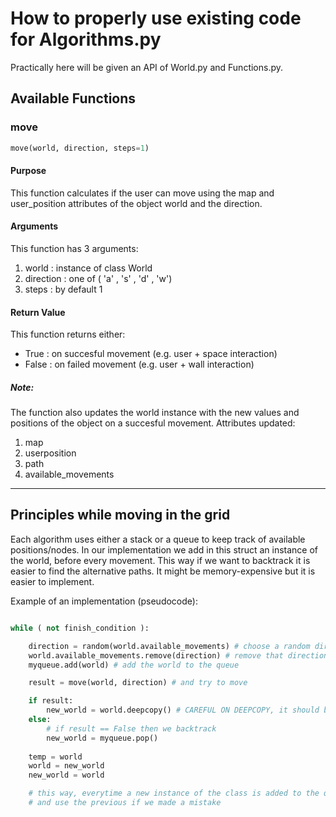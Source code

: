# Ηow to properly use existing code for Algorithms.py

Practically here will be given an API of World.py and Functions.py.

## Available Functions

### move

```python
move(world, direction, steps=1)
```

#### Purpose

This function calculates if the user can move using the map and user_position attributes of the object world and the direction.

#### Arguments

This function has 3 arguments: 
1. world : instance of class World
2. direction : one of ( 'a' , 's' , 'd' , 'w')
3. steps : by default 1 

#### Return Value

This function returns either: 
- True : on succesful movement (e.g. user + space interaction)
- False : on failed movement (e.g. user + wall interaction)

##### Note:

The function also updates the world instance with the new values and positions of the object on a succesful movement.
Attributes updated:
1. map
2. userposition
3. path
4. available_movements

___

## Principles while moving in the grid

Each algorithm uses either a stack or a queue to keep track of available positions/nodes. 
In our implementation we add in this struct an instance of the world, before every movement. 
This way if we want to backtrack it is easier to find the alternative paths.
It might be memory-expensive but it is easier to implement.

Example of an implementation (pseudocode):

```python

while ( not finish_condition ):

    direction = random(world.available_movements) # choose a random direction from available movements
    world.available_movements.remove(direction) # remove that direction from available movements
    myqueue.add(world) # add the world to the queue

    result = move(world, direction) # and try to move

    if result:
        new_world = world.deepcopy() # CAREFUL ON DEEPCOPY, it should be done this way
    else:
        # if result == False then we backtrack
        new_world = myqueue.pop()
    
    temp = world
    world = new_world
    new_world = world

    # this way, everytime a new instance of the class is added to the queue.
    # and use the previous if we made a mistake
```